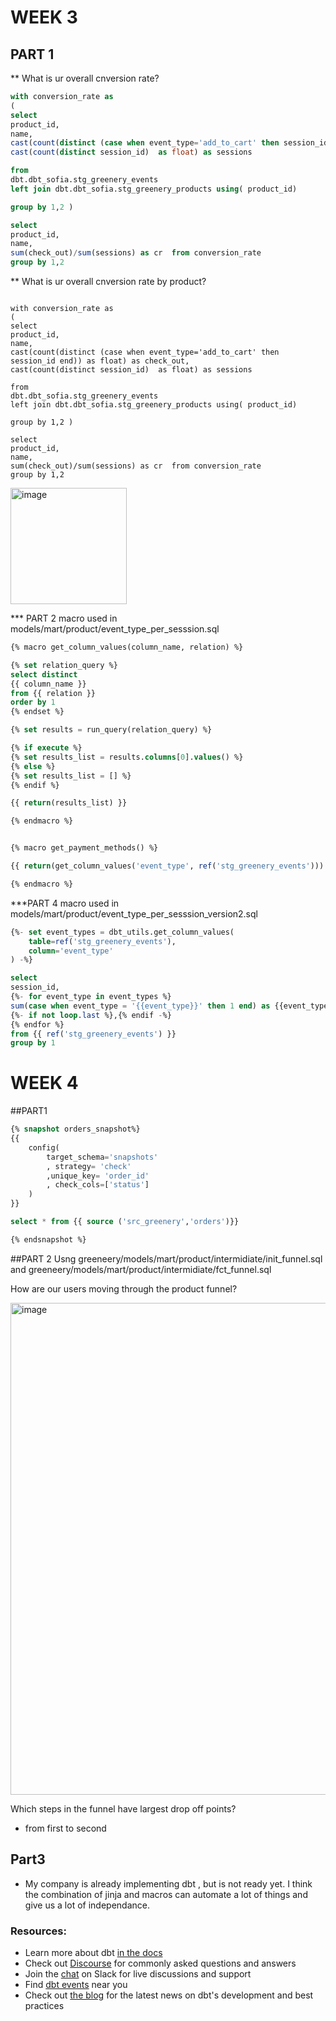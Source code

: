 # WEEK 3 



## PART 1 
** What is ur overall cnversion rate?

````sql
with conversion_rate as 
( 
select
product_id,
name,
cast(count(distinct (case when event_type='add_to_cart' then session_id end)) as float) as check_out,
cast(count(distinct session_id)  as float) as sessions

from 
dbt.dbt_sofia.stg_greenery_events
left join dbt.dbt_sofia.stg_greenery_products using( product_id)

group by 1,2 )

select 
product_id,
name,
sum(check_out)/sum(sessions) as cr  from conversion_rate
group by 1,2
````
** What is ur overall cnversion rate by product?
````slq

with conversion_rate as 
( 
select
product_id,
name,
cast(count(distinct (case when event_type='add_to_cart' then session_id end)) as float) as check_out,
cast(count(distinct session_id)  as float) as sessions

from 
dbt.dbt_sofia.stg_greenery_events
left join dbt.dbt_sofia.stg_greenery_products using( product_id)

group by 1,2 )

select 
product_id,
name,
sum(check_out)/sum(sessions) as cr  from conversion_rate
group by 1,2
````

<img width="186" alt="image" src="https://user-images.githubusercontent.com/106842349/175751123-36ff4aab-88cc-40b7-9bb6-bc2fd5938bdf.png">

*** PART 2 
macro used in models/mart/product/event_type_per_sesssion.sql 
````sql
{% macro get_column_values(column_name, relation) %}

{% set relation_query %}
select distinct
{{ column_name }}
from {{ relation }}
order by 1
{% endset %}

{% set results = run_query(relation_query) %}

{% if execute %}
{% set results_list = results.columns[0].values() %}
{% else %}
{% set results_list = [] %}
{% endif %}

{{ return(results_list) }}

{% endmacro %}


{% macro get_payment_methods() %}

{{ return(get_column_values('event_type', ref('stg_greenery_events'))) }}

{% endmacro %}
````
***PART 4
macro used in models/mart/product/event_type_per_sesssion_version2.sql 
````sql
{%- set event_types = dbt_utils.get_column_values(
    table=ref('stg_greenery_events'),
    column='event_type'
) -%}

select
session_id,
{%- for event_type in event_types %}
sum(case when event_type = '{{event_type}}' then 1 end) as {{event_type}}_count
{%- if not loop.last %},{% endif -%}
{% endfor %}
from {{ ref('stg_greenery_events') }}
group by 1

````
# WEEK 4

##PART1
````sql
{% snapshot orders_snapshot%}
{{
    config(
        target_schema='snapshots'
        , strategy= 'check'
        ,unique_key= 'order_id'
        , check_cols=['status']
    )
}}

select * from {{ source ('src_greenery','orders')}}

{% endsnapshot %}
````
##PART 2
Usng greeneery/models/mart/product/intermidiate/init_funnel.sql
and greeneery/models/mart/product/intermidiate/fct_funnel.sql

How are our users moving through the product funnel?

<img width="787" alt="image" src="https://user-images.githubusercontent.com/106842349/176567182-231af317-e7cc-44b3-a288-b216e57ab895.png">

Which steps in the funnel have largest drop off points?

- from first to second
## Part3 

- My company is already implementing dbt , but is not ready yet. I think the combination of jinja and macros can automate a lot of things and give us a lot of independance.

### Resources:
- Learn more about dbt [in the docs](https://docs.getdbt.com/docs/introduction)
- Check out [Discourse](https://discourse.getdbt.com/) for commonly asked questions and answers
- Join the [chat](https://community.getdbt.com/) on Slack for live discussions and support
- Find [dbt events](https://events.getdbt.com) near you
- Check out [the blog](https://blog.getdbt.com/) for the latest news on dbt's development and best practices
